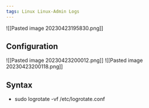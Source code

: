 ```yaml
---
tags: Linux Linux-Admin Logs
---
```


![[Pasted image 20230423195830.png]]

## Configuration
![[Pasted image 20230423200012.png]]
![[Pasted image 20230423200118.png]]

## Syntax
- sudo logrotate -vf /etc/logrotate.conf

